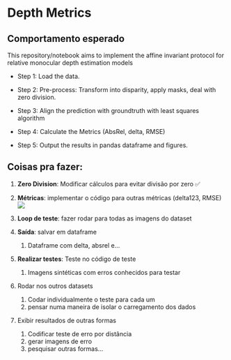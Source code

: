 # Depth Metrics

## Comportamento esperado

This repository/notebook aims to implement the affine invariant protocol for relative monocular depth estimation models

- Step 1: Load the data.

- Step 2: Pre-process: Transform into disparity, apply masks, deal with zero division.

- Step 3: Align the prediction with groundtruth with least squares algorithm

- Step 4: Calculate the Metrics (AbsRel, delta, RMSE)

- Step 5: Output the results in pandas dataframe and figures.  

##  Coisas pra fazer:

1) **Zero Division**: Modificar cálculos para evitar divisão por zero  :white_check_mark:

2) **Métricas**: implementar o código para outras métricas (delta123, RMSE) ![](https://geps.dev/progress/80)
  
3) **Loop de teste**: fazer rodar para todas as imagens do dataset   

4) **Saída**: salvar em dataframe  
   1) Dataframe com delta, absrel e...

5) **Realizar testes**: Teste no código de teste
   1) Imagens sintéticas com erros conhecidos para testar
   
6) Rodar nos outros datasets
   1) Codar individualmente o teste para cada um
   2) pensar numa maneira de isolar o carregamento dos dados
   
7) Exibir resultados de outras formas
   1) Codificar teste de erro por distância
   2) gerar imagens de erro
   3) pesquisar outras formas...